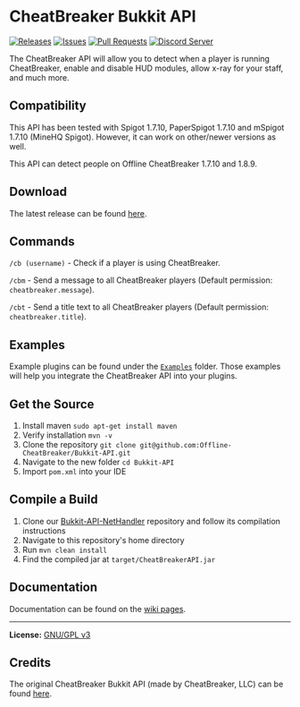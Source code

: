# CheatBreaker Bukkit API

[![Releases](https://img.shields.io/github/release/Offline-CheatBreaker/Bukkit-API.svg)](https://github.com/Offline-Cheatbreaker/Bukkit-API/releases)
[![Issues](https://img.shields.io/github/issues/Offline-CheatBreaker/Bukkit-API)](https://github.com/Offline-CheatBreaker/Bukkit-API/issues)
[![Pull Requests](https://img.shields.io/github/issues-pr/Offline-CheatBreaker/Bukkit-API)](https://github.com/Offline-CheatBreaker/Bukkit-API/pulls)
<a href="https://discord.gg/CheatBreaker"><img src="https://discordapp.com/api/guilds/633325309395206156/widget.png?style=shield" alt="Discord Server"></a>

The CheatBreaker API will allow you to detect when a player is running CheatBreaker, enable and disable HUD modules, allow x-ray for your staff, and much more.

## Compatibility

This API has been tested with Spigot 1.7.10, PaperSpigot 1.7.10 and mSpigot 1.7.10 (MineHQ Spigot). However, it can work on other/newer versions as well.

This API can detect people on Offline CheatBreaker 1.7.10 and 1.8.9.

## Download

The latest release can be found [here](https://github.com/Offline-Cheatbreaker/Bukkit-API/releases/latest).

## Commands

`/cb (username)` - Check if a player is using CheatBreaker.

`/cbm` - Send a message to all CheatBreaker players (Default permission: `cheatbreaker.message`).

`/cbt` - Send a title text to all CheatBreaker players (Default permission: `cheatbreaker.title`).

## Examples

Example plugins can be found under the [`Examples`](/Examples) folder. Those examples will help you integrate the CheatBreaker API into your plugins.

## Get the Source

1. Install maven `sudo apt-get install maven`
2. Verify installation `mvn -v`
3. Clone the repository `git clone git@github.com:Offline-CheatBreaker/Bukkit-API.git`
4. Navigate to the new folder `cd Bukkit-API`
5. Import `pom.xml` into your IDE

## Compile a Build

1. Clone our [Bukkit-API-NetHandler](https://github.com/Offline-CheatBreaker/Bukkit-API-NetHandler) repository and follow its compilation instructions
2. Navigate to this repository's home directory
3. Run `mvn clean install`
4. Find the compiled jar at `target/CheatBreakerAPI.jar`

## Documentation

Documentation can be found on the [wiki pages](https://github.com/Offline-CheatBreaker/Bukkit-API/wiki).

---

**License:** [GNU/GPL v3](https://github.com/Offline-CheatBreaker/Bukkit-API/blob/master/LICENSE)

## Credits

The original CheatBreaker Bukkit API (made by CheatBreaker, LLC) can be found [here](https://github.com/CheatBreaker/CheatBreakerAPI).
